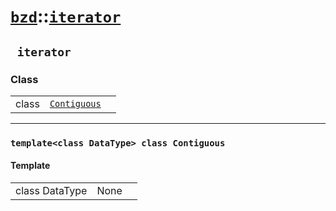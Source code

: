 # [`bzd`](../../index.md)::[`iterator`](../index.md)

## ` iterator`

### Class
||||
|---:|:---|:---|
|class|[`Contiguous`](./contiguous/index.md)||
------
### `template<class DataType> class Contiguous`

#### Template
||||
|---:|:---|:---|
|class DataType|None||
